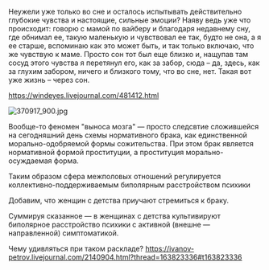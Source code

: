 Неужели уже только во сне и осталось испытывать действительно глубокие чувства и настоящие, сильные эмоции? Наяву ведь уже что происходит: говорю с мамой по вайберу и благодаря недавнему сну, где обнимал ее, такую маленькую и чувствовал ее так, будто не она, а я ее старше, вспоминаю как это может быть, и так только включаю, что же чувствую к маме. Просто сон тот был еще близко и, нащупав там сосуд этого чувства я перетянул его, как за забор, сюда – да, здесь, как за глухим забором, ничего и близкого тому, что во сне, нет. Такая вот уже жизнь – через сон.

https://windeyes.livejournal.com/481412.html

![370917_900.jpg](370917_900.jpg)

Вообще-то феномен "выноса мозга" — просто следсвтие сложившейся на сегодняшний день схемы нормативного брака, как единственной морально-одобряемой формы сожительства. При этом брак является нормативной формой проституции, а проституция морально-осуждаемая форма.

Таким образом сфера межполовых отношений регулируется коллективно-поддерживаемым биполярным расстройством психики

Добавим, что женщин с детства приучают стремиться к браку.

Суммируя сказанное — в женщинах с детства культивируют биполярное расстройство психики с активной (внешне — направленной) симптоматикой.

Чему удивляться при таком раскладе?
https://ivanov-petrov.livejournal.com/2140904.html?thread=163823336#t163823336